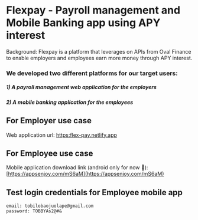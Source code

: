 # Flexpay - Payroll management and Mobile Banking app using APY interest

Background: Flexpay is a platform that leverages on APIs from Oval Finance to enable employers and employees earn more money through APY interest.

### We developed two different platforms for our target users: 
##### 1) A payroll management web application for the employers 
##### 2) A mobile banking application for the employees 

## For Employer use case
Web application url: [https:flex-pay.netlify.app](https://flex-pay.netlify.app)

## For Employee use case

Mobile application download link (android only for now 🥺): [https://appsenjoy.com/mS6aM](https://appsenjoy.com/mS6aM)


## Test login credentials for Employee mobile app

```
email: tobilobaojuolape@gmail.com
password: TOBBYAs2@#&
```
